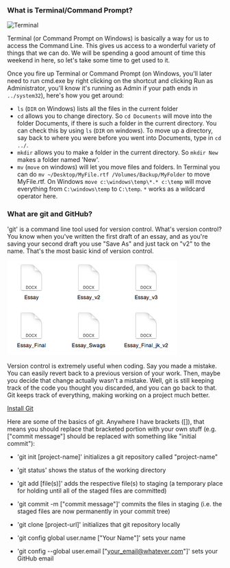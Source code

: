 ### What is Terminal/Command Prompt?

![Terminal](assets/img/terminal.png)

Terminal (or Command Prompt on Windows) is basically a way for us to access the Command Line. This gives us access to a wonderful variety of things that we can do. We will be spending a good amount of time this weekend in here, so let's take some time to get used to it.

Once you fire up Terminal or Command Prompt (on Windows, you'll later need to run cmd.exe by right clicking on the shortcut and clicking Run as Administrator, you'll know it's running as Admin if your path ends in `../system32`), here's how you get around:

- `ls` (`DIR` on Windows) lists all the files in the current folder
- `cd` allows you to change directory. So `cd Documents` will move into the folder Documents, if there is such a folder in the current directory. You can check this by using `ls` (`DIR` on windows). To move up a directory, say back to where you were before you went into Documents, type in `cd ../`.
- `mkdir` allows you to make a folder in the current directory. So `mkdir New` makes a folder named 'New'.
- `mv` (`move` on windows) will let you move files and folders. In Terminal you can do `mv ~/Desktop/MyFile.rtf /Volumes/Backup/MyFolder` to move MyFile.rtf. On Windows `move c:\windows\temp\*.* c:\temp` will move everything from `C:\windows\temp` to `C:\temp`. `*` works as a wildcard operator here.

### What are git and GitHub?

'git' is a command line tool used for version control. What's version control? You know when you've written the first draft of an essay, and as you're saving your second draft you use "Save As" and just tack on "v2" to the name. That's the most basic kind of version control.

![Essay Drafts](images/essay_drafts.png)

Version control is extremely useful when coding. Say you made a mistake. You can easily revert back to a previous version of your work. Then, maybe you decide that change actually wasn't a mistake. Well, git is still keeping track of the code you thought you discarded, and you can go back to that. Git keeps track of everything, making working on a project much better.

[Install Git](http://git-scm.com/download)

Here are some of the basics of git. Anywhere I have brackets ([]), that means you should replace that bracketed portion with your own stuff (e.g. ["commit message"] should be replaced with something like "initial commit"):
- 'git init [project-name]' initializes a git repository called "project-name"
- 'git status' shows the status of the working directory
- 'git add [file(s)]' adds the respective file(s) to staging (a temporary place for holding until all of the staged files are committed)
- 'git commit -m ["commit message"]' commits the files in staging (i.e. the staged files are now permanently in your commit tree)


- 'git clone [project-url]' initializes that git repository locally
- 'git config global user.name ["Your Name"]' sets your name
- 'git config --global user.email ["your_email@whatever.com"]' sets your GitHub email